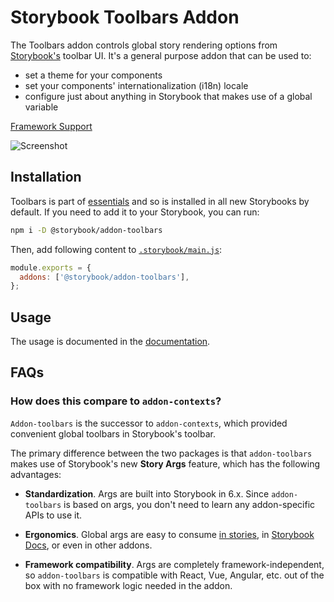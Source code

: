 # Storybook Toolbars Addon

The Toolbars addon controls global story rendering options from [Storybook's](https://storybook.js.org) toolbar UI. It's a general purpose addon that can be used to:

- set a theme for your components
- set your components' internationalization (i18n) locale
- configure just about anything in Storybook that makes use of a global variable

[Framework Support](https://storybook.js.org/docs/react/api/frameworks-feature-support)

![Screenshot](https://raw.githubusercontent.com/storybookjs/storybook/next/code/addons/toolbars/docs/hero.gif)

## Installation

Toolbars is part of [essentials](https://storybook.js.org/docs/react/essentials/introduction) and so is installed in all new Storybooks by default. If you need to add it to your Storybook, you can run:

```sh
npm i -D @storybook/addon-toolbars
```

Then, add following content to [`.storybook/main.js`](https://storybook.js.org/docs/react/configure/overview#configure-your-storybook-project):

```js
module.exports = {
  addons: ['@storybook/addon-toolbars'],
};
```

## Usage

The usage is documented in the [documentation](https://storybook.js.org/docs/react/essentials/toolbars-and-globals).

## FAQs

### How does this compare to `addon-contexts`?

`Addon-toolbars` is the successor to `addon-contexts`, which provided convenient global toolbars in Storybook's toolbar.

The primary difference between the two packages is that `addon-toolbars` makes use of Storybook's new **Story Args** feature, which has the following advantages:

-  **Standardization**. Args are built into Storybook in 6.x. Since `addon-toolbars` is based on args, you don't need to learn any addon-specific APIs to use it.

-  **Ergonomics**. Global args are easy to consume [in stories](https://storybook.js.org/docs/react/essentials/toolbars-and-globals#consuming-globals-from-within-a-story), in [Storybook Docs](https://github.com/nslabspl/storybook/tree/main/addons/docs), or even in other addons.

- **Framework compatibility**. Args are completely framework-independent, so `addon-toolbars` is compatible with React, Vue, Angular, etc. out of the box with no framework logic needed in the addon.
